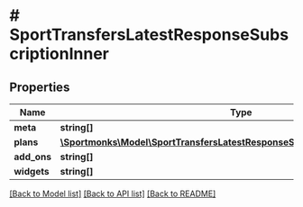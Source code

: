 # # SportTransfersLatestResponseSubscriptionInner

## Properties

Name | Type | Description | Notes
------------ | ------------- | ------------- | -------------
**meta** | **string[]** |  | [optional]
**plans** | [**\Sportmonks\Model\SportTransfersLatestResponseSubscriptionInnerPlansInner[]**](SportTransfersLatestResponseSubscriptionInnerPlansInner.md) |  | [optional]
**add_ons** | **string[]** |  | [optional]
**widgets** | **string[]** |  | [optional]

[[Back to Model list]](../../README.md#models) [[Back to API list]](../../README.md#endpoints) [[Back to README]](../../README.md)

